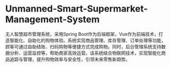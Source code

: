# Unmanned-Smart-Supermarket-Management-System
无人智慧超市管理系统，采用Spring Boot作为后端框架，Vue作为前端技术，打造智能化、自助化的购物体验。系统实现商品管理、库存管理、订单处理等功能，顾客可通过自助结账、扫码购物等便捷方式完成购物。同时，后台管理系统支持数据分析、运营监控等，帮助商家高效运营。该系统结合物联网技术，实现智能化商品追踪与管理，提升购物效率与安全性，引领未来零售新趋势。
